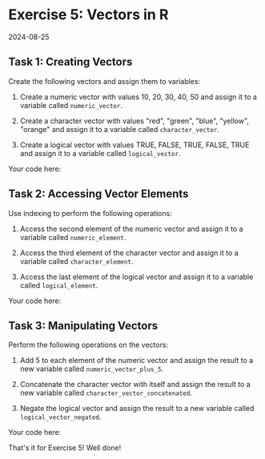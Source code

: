 # Exercise 5: Vectors in R
2024-08-25


## Task 1: Creating Vectors

Create the following vectors and assign them to variables:

1. Create a numeric vector with values 10, 20, 30, 40, 50 and assign it to a
   variable called `numeric_vector`.

2. Create a character vector with values "red", "green", "blue", "yellow",
   "orange" and assign it to a variable called `character_vector`.

3. Create a logical vector with values TRUE, FALSE, TRUE, FALSE, TRUE and
   assign it to a variable called `logical_vector`.

Your code here:
## Task 2: Accessing Vector Elements

Use indexing to perform the following operations:

1. Access the second element of the numeric vector and assign it to a
   variable called `numeric_element`.

2. Access the third element of the character vector and assign it to a
   variable called `character_element`.

3. Access the last element of the logical vector and assign it to a variable
   called `logical_element`.

Your code here:
## Task 3: Manipulating Vectors

Perform the following operations on the vectors:

1. Add 5 to each element of the numeric vector and assign the result to a new
   variable called `numeric_vector_plus_5`.

2. Concatenate the character vector with itself and assign the result to a
   new variable called `character_vector_concatenated`.

3. Negate the logical vector and assign the result to a new variable called
   `logical_vector_negated`.

Your code here:

That's it for Exercise 5! Well done!
